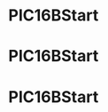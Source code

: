 # <your-repository-name>
# <your-repository-name>
# <PIC16BStart>
# PIC16BStart
# PIC16BStart
# PIC16BStart
